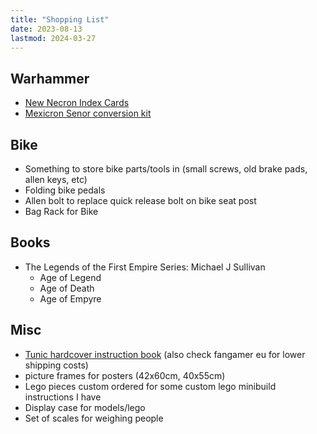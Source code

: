 ```yaml
---
title: "Shopping List"
date: 2023-08-13
lastmod: 2024-03-27
---
```


## Warhammer

- [New Necron Index Cards](https://www.warhammer.com/en-GB/shop/datasheet-cards-necrons-eng-2023)
- [Mexicron Senor conversion kit](https://www.etsy.com/uk/listing/887823884/mexicron-senor-conversion-kits-buenos)

## Bike

- Something to store bike parts/tools in (small screws, old brake pads, allen keys, etc)
- Folding bike pedals
- Allen bolt to replace quick release bolt on bike seat post
- Bag Rack for Bike

## Books

- The Legends of the First Empire Series: Michael J Sullivan
  - Age of Legend
  - Age of Death
  - Age of Empyre

## Misc

- [Tunic hardcover instruction book](https://www.fangamer.com/collections/tunic/products/tunic-hardcover-manual) (also check fangamer eu for lower shipping costs)
- picture frames for posters (42x60cm, 40x55cm)
- Lego pieces custom ordered for some custom lego minibuild instructions I have
- Display case for models/lego
- Set of scales for weighing people
